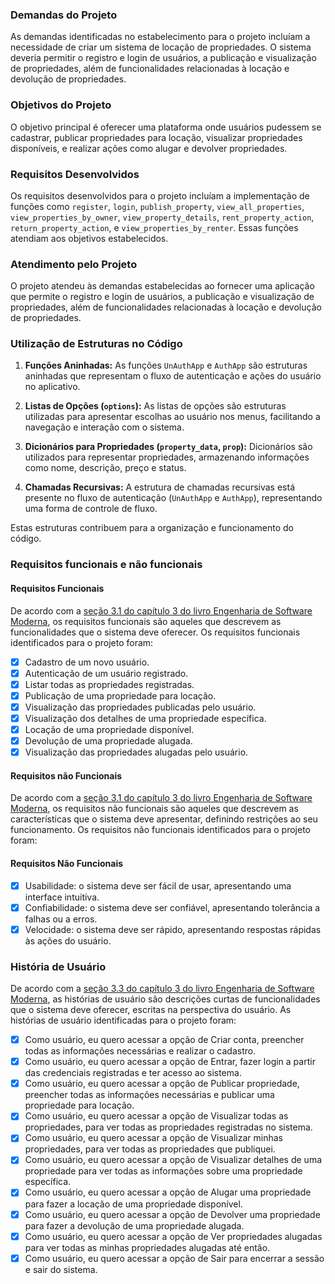 ### Demandas do Projeto

As demandas identificadas no estabelecimento para o projeto incluíam a necessidade de criar um sistema de locação de propriedades. O sistema deveria permitir o registro e login de usuários, a publicação e visualização de propriedades, além de funcionalidades relacionadas à locação e devolução de propriedades.

### Objetivos do Projeto

O objetivo principal é oferecer uma plataforma onde usuários pudessem se cadastrar, publicar propriedades para locação, visualizar propriedades disponíveis, e realizar ações como alugar e devolver propriedades.

### Requisitos Desenvolvidos

Os requisitos desenvolvidos para o projeto incluíam a implementação de funções como `register`, `login`, `publish_property`, `view_all_properties`, `view_properties_by_owner`, `view_property_details`, `rent_property_action`, `return_property_action`, e `view_properties_by_renter`. Essas funções atendiam aos objetivos estabelecidos.

### Atendimento pelo Projeto

O projeto atendeu às demandas estabelecidas ao fornecer uma aplicação que permite o registro e login de usuários, a publicação e visualização de propriedades, além de funcionalidades relacionadas à locação e devolução de propriedades.

### Utilização de Estruturas no Código

1. **Funções Aninhadas:** As funções `UnAuthApp` e `AuthApp` são estruturas aninhadas que representam o fluxo de autenticação e ações do usuário no aplicativo.

2. **Listas de Opções (`options`):** As listas de opções são estruturas utilizadas para apresentar escolhas ao usuário nos menus, facilitando a navegação e interação com o sistema.

3. **Dicionários para Propriedades (`property_data`, `prop`):** Dicionários são utilizados para representar propriedades, armazenando informações como nome, descrição, preço e status.

4. **Chamadas Recursivas:** A estrutura de chamadas recursivas está presente no fluxo de autenticação (`UnAuthApp` e `AuthApp`), representando uma forma de controle de fluxo.

Estas estruturas contribuem para a organização e funcionamento do código.

### Requisitos funcionais e não funcionais

#### Requisitos Funcionais

De acordo com a [seção 3.1 do capítulo 3 do livro Engenharia de Software Moderna](https://engsoftmoderna.info/cap3.html#requisitos), os requisitos funcionais são aqueles que descrevem as funcionalidades que o sistema deve oferecer. Os requisitos funcionais identificados para o projeto foram:

- [x] Cadastro de um novo usuário.
- [x] Autenticação de um usuário registrado.
- [x] Listar todas as propriedades registradas.
- [x] Publicação de uma propriedade para locação.
- [x] Visualização das propriedades publicadas pelo usuário.
- [x] Visualização dos detalhes de uma propriedade específica.
- [x] Locação de uma propriedade disponível.
- [x] Devolução de uma propriedade alugada.
- [x] Visualização das propriedades alugadas pelo usuário.

#### Requisitos não Funcionais

De acordo com a [seção 3.1 do capítulo 3 do livro Engenharia de Software Moderna](https://engsoftmoderna.info/cap3.html#introdução), os requisitos não funcionais são aqueles que descrevem as características que o sistema deve apresentar, definindo restrições ao seu funcionamento. Os requisitos não funcionais identificados para o projeto foram:

#### Requisitos Não Funcionais

- [x] Usabilidade: o sistema deve ser fácil de usar, apresentando uma interface intuitiva.
- [x] Confiabilidade: o sistema deve ser confiável, apresentando tolerância a falhas ou a erros.
- [x] Velocidade: o sistema deve ser rápido, apresentando respostas rápidas às ações do usuário.

### História de Usuário

De acordo com a [seção 3.3 do capítulo 3 do livro Engenharia de Software Moderna](https://engsoftmoderna.info/cap3.html#introdução), as histórias de usuário são descrições curtas de funcionalidades que o sistema deve oferecer, escritas na perspectiva do usuário. As histórias de usuário identificadas para o projeto foram:

- [x] Como usuário, eu quero acessar a opção de Criar conta, preencher todas as informações necessárias e realizar o cadastro.
- [x] Como usuário, eu quero acessar a opção de Entrar, fazer login a partir das credenciais registradas e ter acesso ao sistema.
- [x] Como usuário, eu quero acessar a opção de Publicar propriedade, preencher todas as informações necessárias e publicar uma propriedade para locação.
- [x] Como usuário, eu quero acessar a opção de Visualizar todas as propriedades, para ver todas as propriedades registradas no sistema.
- [x] Como usuário, eu quero acessar a opção de Visualizar minhas propriedades, para ver todas as propriedades que publiquei.
- [x] Como usuário, eu quero acessar a opção de Visualizar detalhes de uma propriedade para ver todas as informações sobre uma propriedade específica.
- [x] Como usuário, eu quero acessar a opção de Alugar uma propriedade para fazer a locação de uma propriedade disponível.
- [x] Como usuário, eu quero acessar a opção de Devolver uma propriedade para fazer a devolução de uma propriedade alugada.
- [x] Como usuário, eu quero acessar a opção de Ver propriedades alugadas para ver todas as minhas propriedades alugadas até então.
- [x] Como usuário, eu quero acessar a opção de Sair para encerrar a sessão e sair do sistema.
